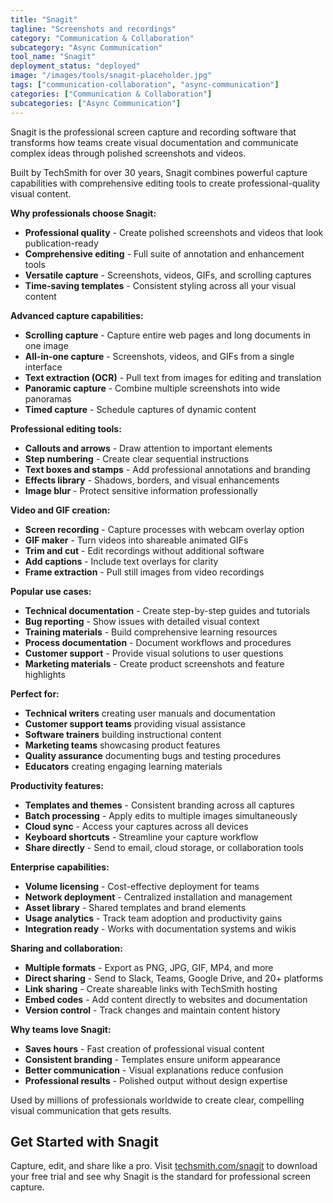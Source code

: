 ```yaml
---
title: "Snagit"
tagline: "Screenshots and recordings"
category: "Communication & Collaboration"
subcategory: "Async Communication"
tool_name: "Snagit"
deployment_status: "deployed"
image: "/images/tools/snagit-placeholder.jpg"
tags: ["communication-collaboration", "async-communication"]
categories: ["Communication & Collaboration"]
subcategories: ["Async Communication"]
---
```

Snagit is the professional screen capture and recording software that transforms how teams create visual documentation and communicate complex ideas through polished screenshots and videos.

Built by TechSmith for over 30 years, Snagit combines powerful capture capabilities with comprehensive editing tools to create professional-quality visual content.

**Why professionals choose Snagit:**
- **Professional quality** - Create polished screenshots and videos that look publication-ready
- **Comprehensive editing** - Full suite of annotation and enhancement tools
- **Versatile capture** - Screenshots, videos, GIFs, and scrolling captures
- **Time-saving templates** - Consistent styling across all your visual content

**Advanced capture capabilities:**
- **Scrolling capture** - Capture entire web pages and long documents in one image
- **All-in-one capture** - Screenshots, videos, and GIFs from a single interface
- **Text extraction (OCR)** - Pull text from images for editing and translation
- **Panoramic capture** - Combine multiple screenshots into wide panoramas
- **Timed capture** - Schedule captures of dynamic content

**Professional editing tools:**
- **Callouts and arrows** - Draw attention to important elements
- **Step numbering** - Create clear sequential instructions
- **Text boxes and stamps** - Add professional annotations and branding
- **Effects library** - Shadows, borders, and visual enhancements
- **Image blur** - Protect sensitive information professionally

**Video and GIF creation:**
- **Screen recording** - Capture processes with webcam overlay option
- **GIF maker** - Turn videos into shareable animated GIFs
- **Trim and cut** - Edit recordings without additional software
- **Add captions** - Include text overlays for clarity
- **Frame extraction** - Pull still images from video recordings

**Popular use cases:**
- **Technical documentation** - Create step-by-step guides and tutorials
- **Bug reporting** - Show issues with detailed visual context
- **Training materials** - Build comprehensive learning resources
- **Process documentation** - Document workflows and procedures
- **Customer support** - Provide visual solutions to user questions
- **Marketing materials** - Create product screenshots and feature highlights

**Perfect for:**
- **Technical writers** creating user manuals and documentation
- **Customer support teams** providing visual assistance
- **Software trainers** building instructional content
- **Marketing teams** showcasing product features
- **Quality assurance** documenting bugs and testing procedures
- **Educators** creating engaging learning materials

**Productivity features:**
- **Templates and themes** - Consistent branding across all captures
- **Batch processing** - Apply edits to multiple images simultaneously
- **Cloud sync** - Access your captures across all devices
- **Keyboard shortcuts** - Streamline your capture workflow
- **Share directly** - Send to email, cloud storage, or collaboration tools

**Enterprise capabilities:**
- **Volume licensing** - Cost-effective deployment for teams
- **Network deployment** - Centralized installation and management
- **Asset library** - Shared templates and brand elements
- **Usage analytics** - Track team adoption and productivity gains
- **Integration ready** - Works with documentation systems and wikis

**Sharing and collaboration:**
- **Multiple formats** - Export as PNG, JPG, GIF, MP4, and more
- **Direct sharing** - Send to Slack, Teams, Google Drive, and 20+ platforms
- **Link sharing** - Create shareable links with TechSmith hosting
- **Embed codes** - Add content directly to websites and documentation
- **Version control** - Track changes and maintain content history

**Why teams love Snagit:**
- **Saves hours** - Fast creation of professional visual content
- **Consistent branding** - Templates ensure uniform appearance
- **Better communication** - Visual explanations reduce confusion
- **Professional results** - Polished output without design expertise

Used by millions of professionals worldwide to create clear, compelling visual communication that gets results.

## Get Started with Snagit

Capture, edit, and share like a pro. Visit [techsmith.com/snagit](https://www.techsmith.com/screen-capture.html) to download your free trial and see why Snagit is the standard for professional screen capture.